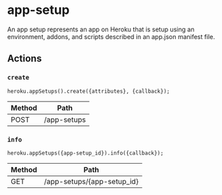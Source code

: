 # app-setup

An app setup represents an app on Heroku that is setup using an environment, addons, and scripts described in an app.json manifest file.

## Actions

### `create`

`heroku.appSetups().create({attributes}, {callback});`

Method | Path
--- | ---
POST | /app-setups

### `info`

`heroku.appSetups({app-setup_id}).info({callback});`

Method | Path
--- | ---
GET | /app-setups/{app-setup_id}

